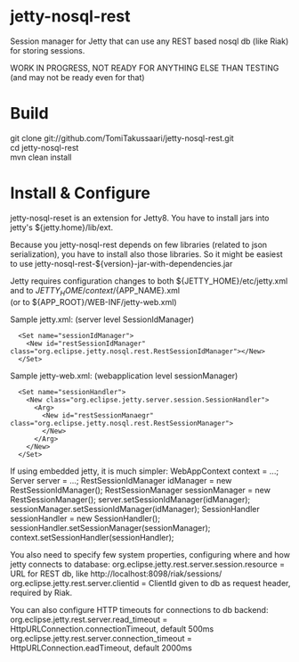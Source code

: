 jetty-nosql-rest
================

Session manager for Jetty that can use any REST based nosql db (like Riak) for storing sessions. 

WORK IN PROGRESS, NOT READY FOR ANYTHING ELSE THAN TESTING (and may not be ready even for that)

Build
===============
git clone git://github.com/TomiTakussaari/jetty-nosql-rest.git    
cd jetty-nosql-rest    
mvn clean install    


Install & Configure
================

jetty-nosql-reset is an extension for Jetty8. 
You have to install jars into jetty's ${jetty.home}/lib/ext.

Because you jetty-nosql-rest depends on few libraries (related to json serialization), you have to install also
those libraries. So it might be easiest to use jetty-nosql-rest-${version}-jar-with-dependencies.jar

Jetty requires configuration changes to both ${JETTY_HOME}/etc/jetty.xml and to ${JETTY_HOME}/context/${APP_NAME}.xml   
(or to ${APP_ROOT}/WEB-INF/jetty-web.xml)

Sample jetty.xml: (server level SessionIdManager)


      <Set name="sessionIdManager">
        <New id="restSessionIdManager" class="org.eclipse.jetty.nosql.rest.RestSessionIdManager"></New>
      </Set>

Sample jetty-web.xml: (webapplication level sessionManager)

      <Set name="sessionHandler">
        <New class="org.eclipse.jetty.server.session.SessionHandler">
          <Arg>
            <New id="restSessionManaegr" class="org.eclipse.jetty.nosql.rest.RestSessionManager">
            </New>
          </Arg>
        </New>
      </Set>
      
If using embedded jetty, it is much simpler:
      WebAppContext context = ...;
      Server server = ...;
      RestSessionIdManager idManager = new RestSessionIdManager();
			RestSessionManager sessionManager = new RestSessionManager();
			server.setSessionIdManager(idManager);
			sessionManager.setSessionIdManager(idManager);
			SessionHandler sessionHandler = new SessionHandler();
			sessionHandler.setSessionManager(sessionManager);
			context.setSessionHandler(sessionHandler);

      
You also need to specify few system properties, configuring where and how jetty connects to database:
org.eclipse.jetty.rest.server.session.resource = URL for REST db, like http://localhost:8098/riak/sessions/
org.eclipse.jetty.rest.server.clientid = ClientId given to db as request header, required by Riak.

You can also configure HTTP timeouts for connections to db backend:
org.eclipse.jetty.rest.server.read_timeout = HttpURLConnection.connectionTimeout, default 500ms
org.eclipse.jetty.rest.server.connection_timeout = HttpURLConnection.eadTimeout, default 2000ms

      
      
      
      
 
